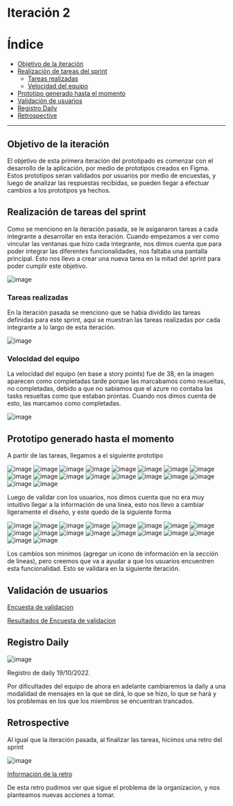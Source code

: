 # Iteración 2

# Índice

- [Objetivo de la iteración](#Objetivo-de-la-iteracion)
- [Realización de tareas del sprint](#Realización_de_tareas_del_sprint)
  - [Tareas realizadas](#Tareas_realizadas)
  - [Velocidad del equipo](#Velocidad_del_equipo)
- [Prototipo generado hasta el momento](#Prototipo_generado_hasta_el_momento)
- [Validación de usuarios](#Validacion_de_usuarios)
- [Registro Daily](#Registro_Daily)
- [Retrospective](#Retrospective)
---

## Objetivo de la iteración<a name="Objetivo-de-la-iteracion"></a>

El objetivo de esta primera iteración del prototipado es comenzar con el desarrollo de la aplicación, por medio de prototipos creados en Figma. 
Estos prototipos seran validados por usuarios por medio de encuestas, y luego de analizar las respuestas recibidas, se pueden llegar a efectuar cambios a los prototipos ya hechos.


## Realización de tareas del sprint<a name="Realización_de_tareas_del_sprint"></a>

Como se menciono en la iteración pasada, se le asiganaron tareas a cada integrante a desarrollar en esta iteración. Cuando empezamos a ver como vincular las ventanas que hizo cada integrante, nos dimos cuenta que para poder integrar las diferentes funcionalidades, nos faltaba una pantalla principal. Esto nos llevo a crear una nueva tarea en la mitad del sprint para poder cumplir este objetivo.

![image](https://i.imgur.com/8eXdzHU.jpg)

### Tareas realizadas<a name="Tareas_realizadas"></a>

En la iteración pasada se menciono que se habia dividido las tareas definidas para este sprint, aqui se muestran las tareas realizadas por cada integrante a lo largo de esta iteración.

![image](https://i.imgur.com/yarcNB4.jpg)

### Velocidad del equipo<a name="Velocidad_del_equipo"></a>

La velocidad del equipo (en base a story points) fue de 38, en la imagen aparecen como completadas tarde porque las marcabamos como resueltas, no completadas, debido a que no sabiamos que el azure no contaba las tasks resueltas como que estaban prontas. Cuando nos dimos cuenta de esto, las marcamos como completadas.

![image](https://i.imgur.com/ZjGsbi8.jpg)

## Prototipo generado hasta el momento<a name="Prototipo_generado_hasta_el_momento"></a>

A partir de las tareas, llegamos a el siguiente prototipo

![image](https://i.imgur.com/ulr2mqq.jpg)
![image](https://i.imgur.com/A5pqrab.jpg)
![image](https://i.imgur.com/P706NJr.jpg)
![image](https://i.imgur.com/I3szBVo.jpg)
![image](https://i.imgur.com/vzknxEV.jpg)
![image](https://i.imgur.com/rorzg7a.jpg)
![image](https://i.imgur.com/RsprCYz.jpg)
![image](https://i.imgur.com/WI1YqSo.jpg)
![image](https://i.imgur.com/8yQdWXT.jpg)
![image](https://i.imgur.com/Gmh5K3e.jpg)
![image](https://i.imgur.com/Ar5w66z.jpg)
![image](https://i.imgur.com/t1b0ahB.jpg)
![image](https://i.imgur.com/1Eomx91.jpg)
![image](https://i.imgur.com/QlEyq2V.jpg)
![image](https://i.imgur.com/gxYsrrT.jpg)
![image](https://i.imgur.com/yo47XKs.jpg)
![image](https://i.imgur.com/ieu2be0.jpg)
![image](https://i.imgur.com/3knzwoN.jpg)

Luego de validar con los usuarios, nos dimos cuenta que no era muy intuitivo llegar a la información de una linea, esto nos llevo a cambiar ligeramente el diseño, y este quedo de la siguiente forma

![image](https://i.imgur.com/1NyFECy.jpg)
![image](https://i.imgur.com/Q0jaeTf.jpg)
![image](https://i.imgur.com/Hw2wJwB.jpg)
![image](https://i.imgur.com/thDUSUs.jpg)
![image](https://i.imgur.com/8Aw2stE.jpg)
![image](https://i.imgur.com/79mQXKA.jpg)
![image](https://i.imgur.com/mV005BR.jpg)
![image](https://i.imgur.com/wWJxJeq.jpg)
![image](https://i.imgur.com/Z5xlPkI.jpg)
![image](https://i.imgur.com/bD4hOaM.jpg)
![image](https://i.imgur.com/k48MlsJ.jpg)
![image](https://i.imgur.com/qR1oV9z.jpg)
![image](https://i.imgur.com/EYQNlei.jpg)
![image](https://i.imgur.com/c9iiYdz.jpg)
![image](https://i.imgur.com/4q9H4bs.jpg)
![image](https://i.imgur.com/GOUesom.jpg)
![image](https://i.imgur.com/aOUZwkj.jpg)
![image](https://i.imgur.com/RVvt1GT.jpg)

Los cambios son minimos (agregar un icono de información en la sección de lineas), pero creemos que va a ayudar a que los usuarios encuentren esta funcionalidad. Esto se validara en la siguiente iteración.

## Validación de usuarios<a name="Validacion_de_usuarios"></a>

<a href="https://docs.google.com/forms/d/e/1FAIpQLSdz4v2TZwRcXztKyiRj-5eYdIQNu0ji19rUhZ4PKewrkyEjaA/viewform">Encuesta de validacion</a>

[Resultados de Encuesta de validacion](./Encuestas/EncuestaValidacionDeUsuarios.xlsx)


## Registro Daily<a name="Registro_Daily"></a>
![image](https://i.imgur.com/kbVxsl4.png)

Registro de daily 19/10/2022.

Por dificultades del equipo de ahora en adelante cambiaremos la daily a una modalidad de mensajes en la que se dirá, lo que se hizo, lo que se hará y los problemas en los que los miembros se encuentran trancados.


## Retrospective<a name="Retrospective"></a>

Al igual que la iteración pasada, al finalizar las tareas, hicimos una retro del sprint

![image](https://i.imgur.com/Re0bVHS.jpg)

[Información de la retro](./Retrospective/RetroIteracion2ISA1.json)

De esta retro pudimos ver que sigue el problema de la organizacion, y nos planteamos nuevas acciones a tomar.
